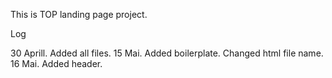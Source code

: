 This is TOP landing page project.


Log 

30 Aprill. Added all files.
15 Mai. Added boilerplate. Changed html file name.
16 Mai. Added header.